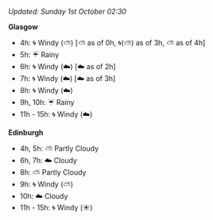 *Updated: Sunday 1st October 02:30*

**Glasgow**

* 4h: :cyclone: Windy (:partly_sunny:) [:partly_sunny: as of 0h, :cyclone:(:partly_sunny:) as of 3h, :partly_sunny: as of 4h]
* 5h: :umbrella: Rainy
* 6h: :cyclone: Windy (:cloud:) [:cloud: as of 2h]
* 7h: :cyclone: Windy (:cloud:) [:cloud: as of 3h]
* 8h: :cyclone: Windy (:cloud:)
* 9h, 10h: :umbrella: Rainy
* 11h - 15h: :cyclone: Windy (:cloud:)

**Edinburgh**

* 4h, 5h: :partly_sunny: Partly Cloudy
* 6h, 7h: :cloud: Cloudy
* 8h: :partly_sunny: Partly Cloudy
* 9h: :cyclone: Windy (:partly_sunny:)
* 10h: :cloud: Cloudy
* 11h - 15h: :cyclone: Windy (:sunny:)
